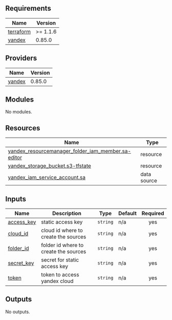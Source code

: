 <!-- BEGIN_TF_DOCS -->
## Requirements

| Name | Version |
|------|---------|
| <a name="requirement_terraform"></a> [terraform](#requirement\_terraform) | >= 1.1.6 |
| <a name="requirement_yandex"></a> [yandex](#requirement\_yandex) | 0.85.0 |

## Providers

| Name | Version |
|------|---------|
| <a name="provider_yandex"></a> [yandex](#provider\_yandex) | 0.85.0 |

## Modules

No modules.

## Resources

| Name | Type |
|------|------|
| [yandex_resourcemanager_folder_iam_member.sa-editor](https://registry.terraform.io/providers/yandex-cloud/yandex/0.85.0/docs/resources/resourcemanager_folder_iam_member) | resource |
| [yandex_storage_bucket.s3-tfstate](https://registry.terraform.io/providers/yandex-cloud/yandex/0.85.0/docs/resources/storage_bucket) | resource |
| [yandex_iam_service_account.sa](https://registry.terraform.io/providers/yandex-cloud/yandex/0.85.0/docs/data-sources/iam_service_account) | data source |

## Inputs

| Name | Description | Type | Default | Required |
|------|-------------|------|---------|:--------:|
| <a name="input_access_key"></a> [access\_key](#input\_access\_key) | static access key | `string` | n/a | yes |
| <a name="input_cloud_id"></a> [cloud\_id](#input\_cloud\_id) | cloud id where to create the sources | `string` | n/a | yes |
| <a name="input_folder_id"></a> [folder\_id](#input\_folder\_id) | folder id where to create the sources | `string` | n/a | yes |
| <a name="input_secret_key"></a> [secret\_key](#input\_secret\_key) | secret for static access key | `string` | n/a | yes |
| <a name="input_token"></a> [token](#input\_token) | token to access yandex cloud | `string` | n/a | yes |

## Outputs

No outputs.
<!-- END_TF_DOCS -->